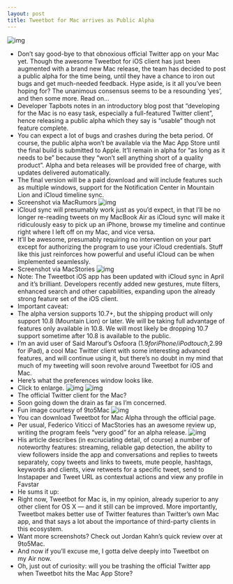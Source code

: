 ```yaml
---
layout: post
title: Tweetbot for Mac arrives as Public Alpha
---
```

![img](http://media.idownloadblog.com/wp-content/uploads/2012/07/Tweetbot-for-Mac-first-run.jpg)
* Don’t say good-bye to that obnoxious official Twitter app on your Mac yet. Though the awesome Tweetbot for iOS client has just been augmented with a brand new Mac release, the team has decided to post a public alpha for the time being, until they have a chance to iron out bugs and get much-needed feedback. Hype aside, is it all you’ve been hoping for? The unanimous consensus seems to be a resounding ‘yes’, and then some more. Read on…
* Developer Tapbots notes in an introductory blog post that “developing for the Mac is no easy task, especially a full-featured Twitter client”, hence releasing a public alpha which they say is “usable” though not feature complete.
* You can expect a lot of bugs and crashes during the beta period. Of course, the public alpha won’t be available via the Mac App Store until the final build is submitted to Apple. It’ll remain in alpha for “as long as it needs to be” because they “won’t sell anything short of a quality product”. Alpha and beta releases will be provided free of charge, with updates delivered automatically.
* The final version will be a paid download and will include features such as multiple windows, support for the Notification Center in Mountain Lion and iCloud timeline sync.
* Screenshot via MacRumors
![img](http://media.idownloadblog.com/wp-content/uploads/2012/07/Tweetbot-for-Mac-Alpha-MacRumors-screnshot.jpg)
* iCloud sync will presumably work just as you’d expect, in that I’ll be no longer re-reading tweets on my MacBook Air as iCloud sync will make it ridiculously easy to pick up an iPhone, browse my timeline and continue right where I left off on my Mac, and vice versa.
* It’ll be awesome, presumably requiring no intervention on your part except for authorizing the program to use your iCloud credentials. Stuff like this just reinforces how powerful and useful iCloud can be when implemented seamlessly.
* Screenshot via MacStories
![img](http://media.idownloadblog.com/wp-content/uploads/2012/07/Tweetbot-for-Mac-Alpha-MacStories-screnshot-002.jpg)
* Note: The Tweetbot iOS app has been updated with iCloud sync in April and it’s brilliant. Developers recently added new gestures, mute filters, enhanced search and other capabilities, expanding upon the already strong feature set of the iOS client.
* Important caveat:
* The alpha version supports 10.7+, but the shipping product will only support 10.8 (Mountain Lion) or later. We will be taking full advantage of features only available in 10.8. We will most likely be dropping 10.7 support sometime after 10.8 is available to the public.
* I’m an avid user of Said Marouf’s Osfoora ($1.9 for iPhone/iPod touch,  $2.99 for iPad), a cool Mac Twitter client with some interesting advanced features, and will continue using it, but there’s no doubt in my mind that much of my tweeting will soon revolve around Tweetbot for iOS and Mac.
* Here’s what the preferences window looks like.
* Click to enlarge.
![img](http://media.idownloadblog.com/wp-content/uploads/2012/07/Tweetbot-for-Mac-Preferences-001.jpg)
![img](http://media.idownloadblog.com/wp-content/uploads/2012/07/Tweetbot-for-Mac-Preferences-002.jpg)
* The official Twitter client for the Mac?
* Soon going down the drain as far as I’m concerned.
* Fun image courtesy of 9to5Mac
![img](http://media.idownloadblog.com/wp-content/uploads/2012/07/Twitter-in-Trash.png)
* You can download Tweetbot for Mac Alpha through the official page.
* Per usual, Federico Viticci of MacStories has an awesome review up, writing the program feels “very good” for an alpha release.
![img](http://media.idownloadblog.com/wp-content/uploads/2012/07/Tweetbot-for-Mac-Alpha-MacStories-screnshot-001.jpg)
* His article describes (in excruciating detail, of course) a number of noteworthy features: streaming, reliable gap detection, the ability to view followers inside the app and conversations and replies to tweets separately, copy tweets and links to tweets, mute people, hashtags, keywords and clients, view retweets for a specific tweet, send to Instapaper and Tweet URL as contextual actions and view any profile in Favstar
* He sums it up:
* Right now, Tweetbot for Mac is, in my opinion, already superior to any other client for OS X — and it still can be improved. More importantly, Tweetbot makes better use of Twitter features than Twitter’s own Mac app, and that says a lot about the importance of third-party clients in this ecosystem.
* Want more screenshots? Check out Jordan Kahn’s quick review over at 9to5Mac.
* And now if you’ll excuse me, I gotta delve deeply into Tweetbot on my Air now.
* Oh, just out of curiosity: will you be trashing the official Twitter app when Tweetbot hits the Mac App Store?

